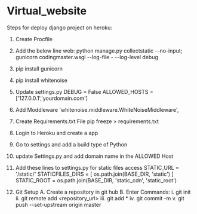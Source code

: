 # Virtual_website


Steps for deploy django project on heroku:



1. Create Procfile 

2. Add the below line
    web: python manage.py collectstatic --no-input; gunicorn codingmaster.wsgi --log-file - --log-level debug

3. pip install gunicorn

4. pip install whitenoise

5. Update settings.py
    DEBUG = False
    ALLOWED_HOSTS = ['127.0.0.1','yourdomain.com']

5. Add Moddleware
    'whitenoise.middleware.WhiteNoiseMiddleware',

6. Create Requirements.txt File
    pip freeze > requirements.txt

7. Login to Heroku and create a app

8. Go to settings and add a build type of Python

9. update Settings.py and add domain name in the ALLOWED Host

10. Add these lines to settings.py for static files access
STATIC_URL = '/static/'
STATICFILES_DIRS = [
    os.path.join(BASE_DIR, 'static')
]
STATIC_ROOT = os.path.join(BASE_DIR, 'static_cdn', 'static_root')

10. Git Setup
A. Create a repository in git hub
B. Enter Commands:
    i. git init
    ii. git remote add <repository_url> 
    iii. git add *
    iv. git commit -m <comment>
    v. git push --set-upstream origin master



